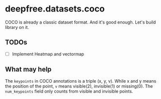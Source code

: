 # deepfree.datasets.coco

COCO is already a classic dataset format. And it's good enough. Let's build library on it.


## TODOs
+ [ ] Implement Heatmap and vectormap


## What may help
The `keypoints` in COCO annotations is a triple (x, y, v). While x and y means the position of the point, `v` means visible(2), invisible(1) or missing(0). The `num_keypoints` field only counts from visible and invisible points.